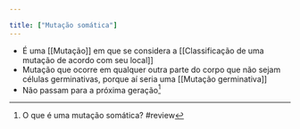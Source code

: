 ```yaml
---

title: ["Mutação somática"]
---
```

+ É uma [[Mutação]] em que se considera a [[Classificação de uma mutação de acordo com seu local]] 
+ Mutação que ocorre em qualquer outra parte do corpo que não sejam células germinativas, porque aí seria uma [[Mutação germinativa]]
+ Não passam para a próxima geração[^319274]

[^319274]: O que é uma mutação somática?
#review 
